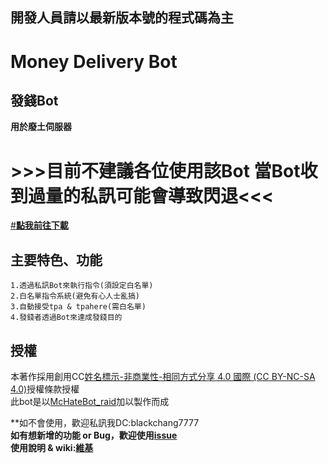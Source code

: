 ## 開發人員請以最新版本號的程式碼為主
# Money Delivery Bot


發錢Bot
---------------------------------------------------
**用於廢土伺服器**
# >>>目前不建議各位使用該Bot 當Bot收到過量的私訊可能會導致閃退<<<
[#**點我前往下載**](https://github.com/BlackChang1204/Money-Delivery-Bot/releases)<br>
## 主要特色、功能
```  
1.透過私訊Bot來執行指令(須設定白名單)  
2.白名單指令系統(避免有心人士亂搞)  
3.自動接受tpa & tpahere(需白名單)
4.發錢者透過Bot來達成發錢目的
```
## 授權
本著作採用創用CC[姓名標示-非商業性-相同方式分享 4.0 國際 (CC BY-NC-SA 4.0)](https://creativecommons.org/licenses/by-nc-sa/4.0/deed.zh_TW)授權條款授權<br>
此bot是以[McHateBot_raid](https://github.com/Forever-Hate/McHateBot_raid)加以製作而成

**如不會使用，歡迎私訊我DC:blackchang7777<br>
**如有想新增的功能 or Bug，歡迎使用[issue](https://github.com/BlackChang1204/Money-Delivery-Bot/issues)**<br>
**使用說明 & wiki:[維基](https://github.com/BlackChang1204/Money-Delivery-Bot/wiki)**
